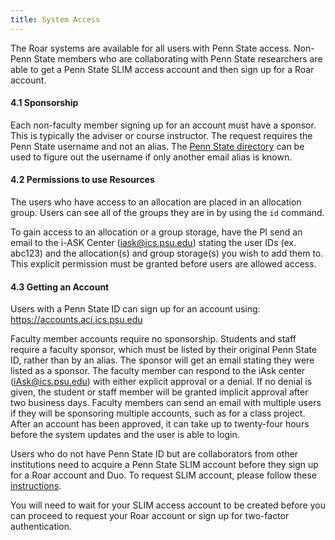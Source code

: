 ```yaml
---
title: System Access
---
```


The Roar systems are available for all users with Penn State access. Non-Penn State members who are collaborating with Penn State researchers are able to get a Penn State SLIM access account and then sign up for a Roar account.

  

#### 4.1 Sponsorship

Each non-faculty member signing up for an account must have a sponsor. This is typically the adviser or course instructor. The request requires the Penn State username and not an alias. The [Penn State directory](http://www.work.psu.edu/ldap/) can be used to figure out the username if only another email alias is known.  

  

#### 4.2 Permissions to use Resources

The users who have access to an allocation are placed in an allocation group. Users can see all of the groups they are in by using the `id` command.

To gain access to an allocation or a group storage, have the PI send an email to the i-ASK Center ([iask@ics.psu.edu](mailto:iask@ics.psu.edu)) stating the user IDs (ex. abc123) and the allocation(s) and group storage(s) you wish to add them to. This explicit permission must be granted before users are allowed access.  

  

#### 4.3 Getting an Account

Users with a Penn State ID can sign up for an account using: [<span class="cmtt-10">https://accounts.aci.ics.psu.edu</span>](https://accounts.aci.ics.psu.edu)  

Faculty member accounts require no sponsorship. Students and staff require a faculty sponsor, which must be listed by their original Penn State ID, rather than by an alias. The sponsor will get an email stating they were listed as a sponsor. The faculty member can respond to the iAsk center ([<span class="cmtt-10">iAsk@ics.psu.edu</span>](mailto:iAsk@ics.psu.edu)) with either explicit approval or a denial. If no denial is given, the student or staff member will be granted implicit approval after two business days. Faculty members can send an email with multiple users if they will be sponsoring multiple accounts, such as for a class project. After an account has been approved, it can take up to twenty-four hours before the system updates and the user is able to login.  

Users who do not have Penn State ID but are collaborators from other institutions need to acquire a Penn State SLIM account before they sign up for a Roar account and Duo. To request SLIM account, please follow these [instructions](https://www.icds.psu.edu/computing-services/account-setup/).  

You will need to wait for your SLIM access account to be created before you can proceed to request your Roar account or sign up for two-factor authentication.


